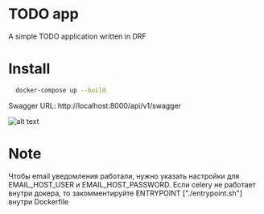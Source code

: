 # TODO app
A simple TODO application written in DRF

# Install

```bash
  docker-compose up --build
```

Swagger URL: http://localhost:8000/api/v1/swagger

![alt text](https://ibb.co/JBnfWDK)

# Note
Чтобы email уведомления работали, нужно указать настройки для EMAIL_HOST_USER и EMAIL_HOST_PASSWORD. Если celery не работает внутри докера, то закомментируйте ENTRYPOINT ["./entrypoint.sh"] внутри Dockerfile
